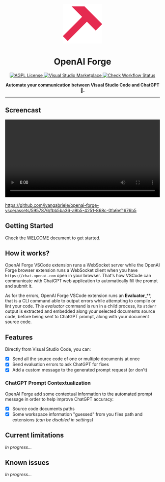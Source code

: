 <p align="center">
  <img alt="OpenAI Forge Logo" height="128" src="assets/icons/x512.png" />
  <h1 align="center">OpenAI Forge</h1>
</p>

<p align="center">
  <a href="https://github.com/ivangabriele/openai-forge-vsce/blob/main/LICENSE">
    <img src="https://img.shields.io/github/license/ivangabriele/openai-forge-vsce?style=for-the-badge" alt="AGPL License">
  </a>
  <a href="https://marketplace.visualstudio.com/items?itemName=ivangabriele.openai-forge">
    <img src="https://img.shields.io/visual-studio-marketplace/i/ivangabriele.openai-forge?style=for-the-badge" alt="Visual Studio Marketplace">
  </a>
  <a href="https://github.com/ivangabriele/openai-forge-vsce/actions?query=check">
    <img src="https://img.shields.io/github/actions/workflow/status/ivangabriele/openai-forge-vsce/check.yml?label=Tests&amp;style=for-the-badge" alt="Check Workflow Status">
  </a>
</p>

<p align="center"><b>Automate your communication between Visual Studio Code and ChatGPT 🤖.</b></p>

---

## Screencast


<video src="https://github-production-user-asset-6210df.s3.amazonaws.com/5957876/253832578-fbb5ba36-a9b5-4251-868c-0fa6ef1676b5.mp4" width="100%"></video>

https://github.com/ivangabriele/openai-forge-vsce/assets/5957876/fbb5ba36-a9b5-4251-868c-0fa6ef1676b5

## Getting Started

Check the [WELCOME](docs/WELCOME.md) document to get started.

## How it works?

OpenAI Forge VSCode extension runs a WebSocket server while the OpenAI Forge browser extension runs a WebSocket client
when you have `https://chat.openai.com` open in your browser. That's how VSCode can communicate with ChatGPT web
application to automatically fill the prompt and submit it.

As for the errors, OpenAI Forge VSCode extension runs an **Evaluator**_**, that is a CLI command able to output errors
while attempting to compile or lint your code. This _evaluator_ command is run in a child process, its `stderr` output
is extracted and embedded along your selected documents source code, before being sent to ChatGPT prompt, along with
your document source code.

## Features

Directly from Visual Studio Code, you can:

- [x] Send all the source code of one or multiple documents at once
- [x] Send evaluation errors to ask ChatGPT for fixes
- [x] Add a custom message to the generated prompt request (or don't)

### ChatGPT Prompt Contextualization

OpenAI Forge add some contextual information to the automated prompt message in order to help improve ChatGPT accuracy:

- [x] Source code documents paths
- [x] Some workspace information "guessed" from you files path and extensions _(can be disabled in settings)_

## Current limitations

_In progress..._

## Known issues

_In progress..._
